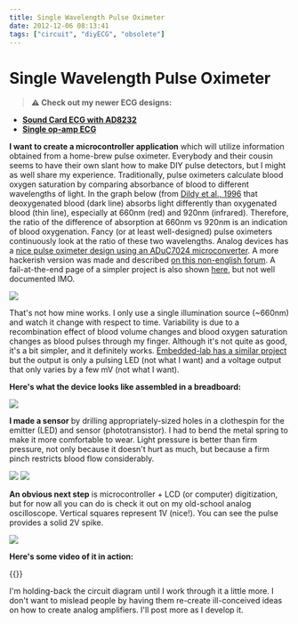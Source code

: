 ```yaml
---
title: Single Wavelength Pulse Oximeter
date: 2012-12-06 08:13:41
tags: ["circuit", "diyECG", "obsolete"]
---
```


# Single Wavelength Pulse Oximeter

> **⚠️ Check out my newer ECG designs:** 
* [**Sound Card ECG with AD8232**](https://swharden.com/blog/2019-03-15-sound-card-ecg-with-ad8232/)
* [**Single op-amp ECG**](https://swharden.com/blog/2016-08-08-diy-ecg-with-1-op-amp/)

__I want to create a microcontroller application__ which will utilize information obtained from a home-brew pulse oximeter. Everybody and their cousin seems to have their own slant how to make DIY pulse detectors, but I might as well share my experience. Traditionally, pulse oximeters calculate blood oxygen saturation by comparing absorbance of blood to different wavelengths of light. In the graph below (from [Dildy et al., 1996](http://www.ncbi.nlm.nih.gov/pubmed/8694032) that deoxygenated blood (dark line) absorbs light differently than oxygenated blood (thin line), especially at 660nm (red) and 920nm (infrared). Therefore, the ratio of the difference of absorption at 660nm vs 920nm is an indication of blood oxygenation. Fancy (or at least well-designed) pulse oximeters continuously look at the ratio of these two wavelengths. Analog devices has a [nice pulse oximeter design using an ADuC7024 microconverter](http://www.analog.com/library/analogDialogue/archives/41-01/pulse_oximeter.html). A more hackerish version was made and described [on this non-english forum](http://www.elektroda.pl/rtvforum/viewtopic.php?p=8025042). A fail-at-the-end page of a simpler project is also shown [here](http://blog.energymicro.com/2012/11/21/create-a-simple-pulse-oximeter-with-tiny-gecko/), but not well documented IMO.

<div class="text-center">

![](https://swharden.com/static/2012/12/06/pulse-oximeter-wavelength.jpg)

</div>

That's not how mine works. I only use a single illumination source (~660nm) and watch it change with respect to time. Variability is due to a recombination effect of blood volume changes and blood oxygen saturation changes as blood pulses through my finger. Although it's not quite as good, it's a bit simpler, and it definitely works. [Embedded-lab has a similar project](http://embedded-lab.com/blog/?p=5508) but the output is only a pulsing LED (not what I want) and a voltage output that only varies by a few mV (not what I want).

__Here's what the device looks like assembled in a breadboard:__


<div class="text-center img-border img-medium">

![](https://swharden.com/static/2012/12/06/IMG_5919.jpg)

</div>

__I made a sensor__ by drilling appropriately-sized holes in a clothespin for the emitter (LED) and sensor (phototransistor). I had to bend the metal spring to make it more comfortable to wear. Light pressure is better than firm pressure, not only because it doesn't hurt as much, but because a firm pinch restricts blood flow considerably.

<div class="text-center img-border img-small">

![](https://swharden.com/static/2012/12/06/IMG_5920.jpg)
![](https://swharden.com/static/2012/12/06/IMG_5924.jpg)

</div>

__An obvious next step__ is microcontroller + LCD (or computer) digitization, but for now all you can do is check it out on my old-school analog oscilloscope. Vertical squares represent 1V (nice!). You can see the pulse provides a solid 2V spike.

<div class="text-center img-border img-medium">

![](https://swharden.com/static/2012/12/06/pulse-scope.jpg)

</div>

__Here's some video of it in action:__

{{<youtube MwkR_Vv0wMA>}}

I'm holding-back the circuit diagram until I work through it a little more. I don't want to mislead people by having them re-create ill-conceived ideas on how to create analog amplifiers. I'll post more as I develop it.